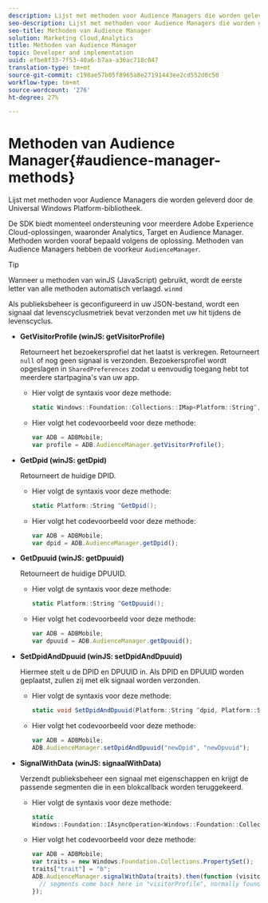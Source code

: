 ```yaml
---
description: Lijst met methoden voor Audience Managers die worden geleverd door de Universal Windows Platform-bibliotheek.
seo-description: Lijst met methoden voor Audience Managers die worden geleverd door de Universal Windows Platform-bibliotheek.
seo-title: Methoden van Audience Manager
solution: Marketing Cloud,Analytics
title: Methoden van Audience Manager
topic: Developer and implementation
uuid: efbe8f33-7f53-40a6-b7aa-a36ac718c047
translation-type: tm+mt
source-git-commit: c198ae57b05f8965a8e27191443ee2cd552d6c50
workflow-type: tm+mt
source-wordcount: '276'
ht-degree: 27%

---
```



# Methoden van Audience Manager{#audience-manager-methods}

Lijst met methoden voor Audience Managers die worden geleverd door de Universal Windows Platform-bibliotheek.

De SDK biedt momenteel ondersteuning voor meerdere Adobe Experience Cloud-oplossingen, waaronder Analytics, Target en Audience Manager. Methoden worden vooraf bepaald volgens de oplossing. Methoden van Audience Managers hebben de voorkeur `AudienceManager`.

>[!TIP]
>
>Wanneer u methoden van winJS (JavaScript) gebruikt, wordt de eerste letter van alle methoden automatisch verlaagd. `winmd`

Als publieksbeheer is geconfigureerd in uw JSON-bestand, wordt een signaal dat levenscyclusmetriek bevat verzonden met uw hit tijdens de levenscyclus.

* **GetVisitorProfile (winJS: getVisitorProfile)**

   Retourneert het bezoekersprofiel dat het laatst is verkregen. Retourneert `null` of nog geen signaal is verzonden. Bezoekersprofiel wordt opgeslagen in `SharedPreferences` zodat u eenvoudig toegang hebt tot meerdere startpagina&#39;s van uw app.

   * Hier volgt de syntaxis voor deze methode:

      ```csharp
      static Windows::Foundation::Collections::IMap<Platform::String^,Platform::Object^> ^GetVisitorProfile();
      ```

   * Hier volgt het codevoorbeeld voor deze methode:

      ```js
      var ADB = ADBMobile; 
      var profile = ADB.AudienceManager.getVisitorProfile();
      ```

* **GetDpid (winJS: getDpid)**

   Retourneert de huidige DPID.

   * Hier volgt de syntaxis voor deze methode:

      ```csharp
      static Platform::String ^GetDpid();
      ```

   * Hier volgt het codevoorbeeld voor deze methode:

      ```js
      var ADB = ADBMobile;
      var dpid = ADB.AudienceManager.getDpid(); 
      ```

* **GetDpuuid (winJS: getDpuuid)**

   Retourneert de huidige DPUUID.

   * Hier volgt de syntaxis voor deze methode:

      ```csharp
      static Platform::String ^GetDpuuid();
      ```

   * Hier volgt het codevoorbeeld voor deze methode:

      ```js
      var ADB = ADBMobile; 
      var dpuuid = ADB.AudienceManager.getDpuuid();
      ```

* **SetDpidAndDpuuid (winJS: setDpidAndDpuuid)**

   Hiermee stelt u de DPID en DPUUID in. Als DPID en DPUUID worden geplaatst, zullen zij met elk signaal worden verzonden.

   * Hier volgt de syntaxis voor deze methode:

      ```csharp
      static void SetDpidAndDpuuid(Platform::String ^dpid, Platform::String ^dpuuid);
      ```

   * Hier volgt het codevoorbeeld voor deze methode:

      ```js
      var ADB = ADBMobile; 
      ADB.AudienceManager.setDpidAndDpuuid("newDpid", "newDpuuid");
      ```

* **SignalWithData (winJS: signaalWithData)**

   Verzendt publieksbeheer een signaal met eigenschappen en krijgt de passende segmenten die in een blokcallback worden teruggekeerd.

   * Hier volgt de syntaxis voor deze methode:

      ```csharp
      static 
      Windows::Foundation::IAsyncOperation<Windows::Foundation::Collections::IMap<Platform::String^, Platform::Object^> ^> ^SignalWithData(Windows::Foundation::Collections::IMap<Platform::String^,Platform::Object> ^data);
      ```

   * Hier volgt het codevoorbeeld voor deze methode:

      ```js
      var ADB = ADBMobile;
      var traits = new Windows.Foundation.Collections.PropertySet(); 
      traits["trait"] = "b";
      ADB.AudienceManager.signalWithData(traits).then(function (visitorProfile) { 
        // segments come back here in "visitorProfile", normally found in the "segs" object of your json 
      });
      ```
